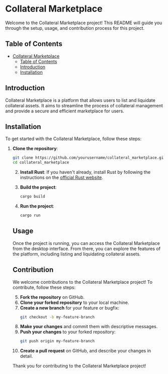 # Collateral Marketplace

Welcome to the Collateral Marketplace project! This README will guide you through the setup, usage, and contribution process for this project.

## Table of Contents

- [Collateral Marketplace](#collateral-marketplace)
  - [Table of Contents](#table-of-contents)
  - [Introduction](#introduction)
  - [Installation](#installation)

## Introduction

Collateral Marketplace is a platform that allows users to list and liquidate collateral assets. It aims to streamline the process of collateral management and provide a secure and efficient marketplace for users.

## Installation

To get started with the Collateral Marketplace, follow these steps:

1. **Clone the repository**:
    ```bash
    git clone https://github.com/yourusername/collateral_marketplace.git
    cd collateral_marketplace
    ```
    2. **Install Rust**:
        If you haven't already, install Rust by following the instructions on the [official Rust website](https://www.rust-lang.org/tools/install).

    3. **Build the project**:
        ```bash
        cargo build
        ```

    4. **Run the project**:
        ```bash
        cargo run
        ```

    ## Usage

    Once the project is running, you can access the Collateral Marketplace from the desktop interface. From there, you can explore the features of the platform, including listing and liquidating collateral assets.

    ## Contribution

    We welcome contributions to the Collateral Marketplace project! To contribute, follow these steps:

    5. **Fork the repository** on GitHub.
    6. **Clone your forked repository** to your local machine.
    7. **Create a new branch** for your feature or bugfix:
        ```bash
        git checkout -b my-feature-branch
        ```
    8. **Make your changes** and commit them with descriptive messages.
    9. **Push your changes** to your forked repository:
        ```bash
        git push origin my-feature-branch
        ```
    10. **Create a pull request** on GitHub, and describe your changes in detail.

    Thank you for contributing to the Collateral Marketplace project!